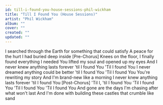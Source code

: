 ```yaml
---
id: till-i-found-you-house-sessions-phil-wickham
title: "Till I Found You (House Sessions)"
artist: "Phil Wickham"
album: ""
cover: ""
created: ""
updated: ""
---
```


I searched through the Earth for something that could satisfy
A peace for the hurt I had buried deep inside
[Pre-Chorus]
Knees on the floor, I finally found everything I needed
You lifted my soul and opened up my eyes
And I never knew anything lasts forever 'til I found You
'Til I found You
I never dreamed anything could be better 'til I found You
'Til I found You
You're rewriting my story
And I'm brand-new like a morning
I never knew anything lasts forever 'til I found You
[Post-Chorus]
'Til I, 'til I found You
'Til I found You
'Til I found You
'Til I found You
And gone are the days I'm chasing after what won't last
And I'm done with building these castles that crumble like sand